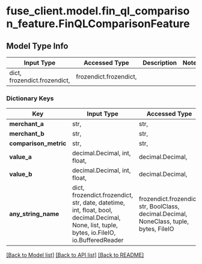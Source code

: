 # fuse_client.model.fin_ql_comparison_feature.FinQLComparisonFeature

## Model Type Info
Input Type | Accessed Type | Description | Notes
------------ | ------------- | ------------- | -------------
dict, frozendict.frozendict,  | frozendict.frozendict,  |  | 

### Dictionary Keys
Key | Input Type | Accessed Type | Description | Notes
------------ | ------------- | ------------- | ------------- | -------------
**merchant_a** | str,  | str,  |  | [optional] 
**merchant_b** | str,  | str,  |  | [optional] 
**comparison_metric** | str,  | str,  |  | [optional] 
**value_a** | decimal.Decimal, int, float,  | decimal.Decimal,  |  | [optional] 
**value_b** | decimal.Decimal, int, float,  | decimal.Decimal,  |  | [optional] 
**any_string_name** | dict, frozendict.frozendict, str, date, datetime, int, float, bool, decimal.Decimal, None, list, tuple, bytes, io.FileIO, io.BufferedReader | frozendict.frozendict, str, BoolClass, decimal.Decimal, NoneClass, tuple, bytes, FileIO | any string name can be used but the value must be the correct type | [optional]

[[Back to Model list]](../../README.md#documentation-for-models) [[Back to API list]](../../README.md#documentation-for-api-endpoints) [[Back to README]](../../README.md)

